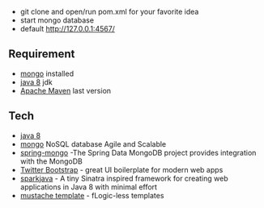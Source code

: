 - git clone and open/run  pom.xml for your favorite idea
- start mongo database
- default http://127.0.0.1:4567/


Requirement
-----------
- [mongo] installed
- [java 8] jdk
- [Apache Maven] last version


Tech
-----------
* [java 8]
* [mongo] NoSQL database Agile and Scalable
* [spring-mongo] -The Spring Data MongoDB project provides integration with the MongoDB
* [Twitter Bootstrap] - great UI boilerplate for modern web apps
* [sparkjava] - A tiny Sinatra inspired framework for creating web applications in Java 8 with minimal effort
* [mustache template] - fLogic-less templates

[java 8]:http://www.oracle.com/technetwork/java/javase/overview/java8-2100321.html
[mongo]:http://www.mongodb.org/
[spring-mongo]:http://projects.spring.io/spring-data-mongodb/
[sparkjava]:http://www.sparkjava.com/
[mustache template]:http://mustache.github.io/
[Twitter Bootstrap]:http://twitter.github.com/bootstrap/
[Apache maven]:http://maven.apache.org/
